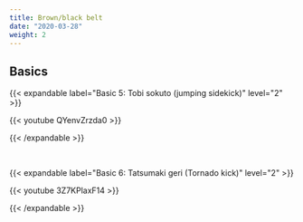 ```yaml
---
title: Brown/black belt
date: "2020-03-28"
weight: 2
---
```


## Basics

{{< expandable label="Basic 5: Tobi sokuto (jumping sidekick)" level="2" >}}

{{< youtube QYenvZrzda0 >}}

{{< /expandable >}}

<br>

{{< expandable label="Basic 6: Tatsumaki geri (Tornado kick)" level="2" >}}

{{< youtube 3Z7KPlaxF14 >}}

{{< /expandable >}}
